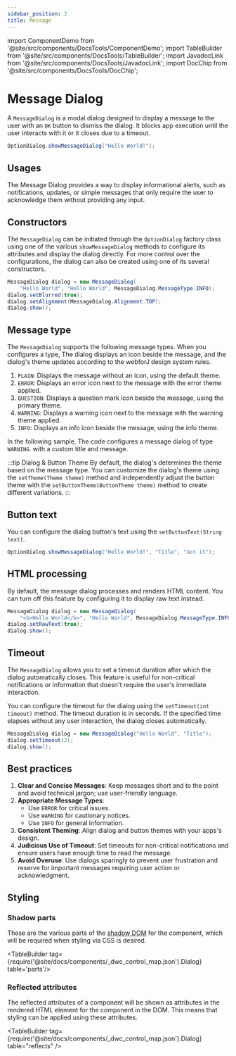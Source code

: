 ```yaml
---
sidebar_position: 2
title: Message
---
```


<!-- vale off -->
import ComponentDemo from '@site/src/components/DocsTools/ComponentDemo';
import TableBuilder from '@site/src/components/DocsTools/TableBuilder';
import JavadocLink from '@site/src/components/DocsTools/JavadocLink';
import DocChip from '@site/src/components/DocsTools/DocChip';

# Message Dialog
<!-- vale on -->

<DocChip tooltipText="This component will render with a shadow DOM, an API built into the browser that facilitates encapsulation." label="Shadow" target="_blank" clickable={false} iconName='shadow' />

<DocChip tooltipText="The name of the web component that will render in the DOM." label="dwc-dialog" clickable={false} iconName='code'/>

<JavadocLink type="foundation" location="com/webforj/component/optiondialog/MessageDialog" top='true'/>

A `MessageDialog` is a modal dialog designed to display a message to the user with an `OK` button to dismiss the dialog. It blocks app execution until the user interacts with it or it closes due to a timeout.

```java
OptionDialog.showMessageDialog("Hello World!");
```

## Usages

The Message Dialog provides a way to display informational alerts, such as notifications, updates, or simple messages that only require the user to acknowledge them without providing any input.

## Constructors

The `MessageDialog` can be initiated through the `OptionDialog` factory class using one of the various `showMessageDialog` methods to configure its attributes and display the dialog directly. For more control over the configurations, the dialog can also be created using one of its several constructors.

```java showLineNumbers
MessageDialog dialog = new MessageDialog(
    "Hello World", "Hello World", MessageDialog.MessageType.INFO);
dialog.setBlurred(true);
dialog.setAlignment(MessageDialog.Alignment.TOP);
dialog.show();
```

## Message type

The `MessageDialog` supports the following message types. When you configures a type, The dialog displays an icon beside the message, and the dialog's theme updates according to the webforJ design system rules.

1. `PLAIN`: Displays the message without an icon, using the default theme.
2. `ERROR`: Displays an error icon next to the message with the error theme applied.
3. `QUESTION`: Displays a question mark icon beside the message, using the primary theme.
4. `WARNING`: Displays a warning icon next to the message with the warning theme applied.
5. `INFO`: Displays an info icon beside the message, using the info theme.

In the following sample, The code configures a message dialog of type `WARNING`. with a custom title and message.

<ComponentDemo 
path='http://localhost:8888/webapp/controlsamples/messagedialogtype?' 
javaE='https://raw.githubusercontent.com/webforj/ControlSamples/refs/heads/routing/src/main/java/com/webforj/samples/views/optiondialog/message/MessageDialogTypeView.java'
height = '350px'
/>

:::tip Dialog & Button Theme
By default, the dialog's determines the theme based on the message type. You can customize the dialog's theme using the `setTheme(Theme theme)` method and independently adjust the button theme with the `setButtonTheme(ButtonTheme theme)` method to create different variations.
:::

## Button text

You can configure the dialog button's text using the `setButtonText(String text)`.

```java
OptionDialog.showMessageDialog("Hello World!", "Title", "Got it");
```

## HTML processing

By default, the message dialog processes and renders HTML content. You can turn off this feature by configuring it to display raw text instead.

```java showLineNumbers
MessageDialog dialog = new MessageDialog(
    "<b>Hello World</b>", "Hello World", MessageDialog.MessageType.INFO);
dialog.setRawText(true);
dialog.show();
```

## Timeout

The `MessageDialog` allows you to set a timeout duration after which the dialog automatically closes. This feature is useful for non-critical notifications or information that doesn't require the user's immediate interaction.

You can configure the timeout for the dialog using the `setTimeout(int timeout)` method. The timeout duration is in seconds. If the specified time elapses without any user interaction, the dialog closes automatically.

```java showLineNumbers
MessageDialog dialog = new MessageDialog("Hello World", "Title");
dialog.setTimeout(2);
dialog.show();
```

## Best practices

1. **Clear and Concise Messages**: Keep messages short and to the point and avoid technical jargon; use user-friendly language.
2. **Appropriate Message Types**:
   - Use `ERROR` for critical issues.
   - Use `WARNING` for cautionary notices.
   - Use `INFO` for general information.
3. **Consistent Theming**: Align dialog and button themes with your apps's design.
4. **Judicious Use of Timeout**: Set timeouts for non-critical notifications and ensure users have enough time to read the message.
5. **Avoid Overuse**: Use dialogs sparingly to prevent user frustration and reserve for important messages requiring user action or acknowledgment.

## Styling

### Shadow parts

These are the various parts of the [shadow DOM](../../glossary#shadow-dom) for the component, which will be required when styling via CSS is desired.

<TableBuilder tag={require('@site/docs/components/\_dwc_control_map.json').Dialog} table='parts'/>

### Reflected attributes

The reflected attributes of a component will be shown as attributes in the rendered HTML element for the component in the DOM. This means that styling can be applied using these attributes.

<TableBuilder tag={require('@site/docs/components/\_dwc_control_map.json').Dialog} table="reflects" />
